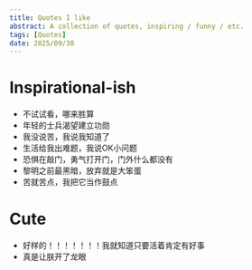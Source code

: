 ```yaml
---
title: Quotes I like
abstract: A collection of quotes, inspiring / funny / etc.
tags: [Quotes]
date: 2025/09/30
---
```


# Inspirational-ish
- 不试试看，哪来胜算
- 年轻的士兵渴望建立功勋
- 我没说苦，我说我知道了
- 生活给我出难题，我说OK小问题
- 恐惧在敲门，勇气打开门，门外什么都没有
- 黎明之前最黑暗，放弃就是大笨蛋
- 苦就苦点，我把它当作鼓点

# Cute
- 好样的！！！！！！！我就知道只要活着肯定有好事
- 真是让朕开了龙眼
